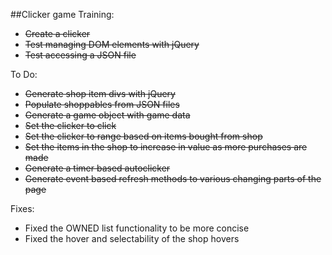 ##Clicker game
Training:
* ~~Create a clicker~~
* ~~Test managing DOM elements with jQuery~~
* ~~Test accessing a JSON file~~

To Do:
* ~~Generate shop item divs with jQuery~~
* ~~Populate shoppables from JSON files~~
* ~~Generate a game object with game data~~
* ~~Set the clicker to click~~
* ~~Set the clicker to range based on items bought from shop~~
* ~~Set the items in the shop to increase in value as more purchases are made~~
* ~~Generate a timer based autoclicker~~
* ~~Generate event based refresh methods to various changing parts of the page~~

Fixes:
* Fixed the OWNED list functionality to be more concise
* Fixed the hover and selectability of the shop hovers

